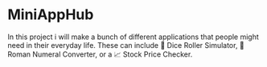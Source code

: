 # MiniAppHub
In this project i will make a bunch of different applications that people might need in their everyday life. These can include 🎲 Dice Roller Simulator, 🧮 Roman Numeral Converter, or a 📈 Stock Price Checker.
